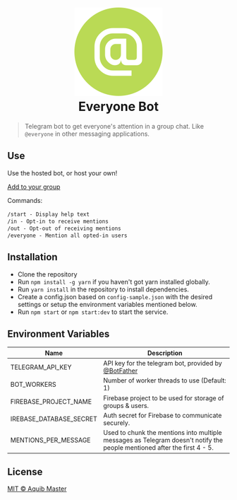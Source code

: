 <h1 align="center">
    <img src="everyone-bot-logo.png" alt="Everyone bot logo" width="200">
    <br>
    Everyone Bot
</h1>

> Telegram bot to get everyone's attention in a group chat. Like `@everyone` in other messaging applications.

## Use
Use the hosted bot, or host your own!

[Add to your group](https://telegram.me/everyonethebot)

Commands:
```
/start - Display help text
/in - Opt-in to receive mentions
/out - Opt-out of receiving mentions
/everyone - Mention all opted-in users
```

## Installation
* Clone the repository
* Run `npm install -g yarn` if you haven't got yarn installed globally.
* Run `yarn install` in the repository to install dependencies.
* Create a config.json based on `config-sample.json` with the desired settings or setup the environment variables mentioned below.
* Run `npm start` or `npm start:dev` to start the service.

## Environment Variables
| Name                    | Description                                                                                                              |
|-------------------------|--------------------------------------------------------------------------------------------------------------------------|
| TELEGRAM_API_KEY        | API key for the telegram bot, provided by [@BotFather](https://telegram.me/BotFather)                                    |
| BOT_WORKERS             | Number of worker threads to use (Default: 1)                                                                             |
| FIREBASE_PROJECT_NAME   | Firebase project to be used for storage of groups & users.                                                               |
| IREBASE_DATABASE_SECRET | Auth secret for Firebase to communicate securely.                                                                        |
| MENTIONS_PER_MESSAGE    | Used to chunk the mentions into multiple messages as Telegram doesn't notify the people mentioned after the first 4 - 5. |

## License
[MIT  &copy; Aquib Master](./LICENSE.md)
